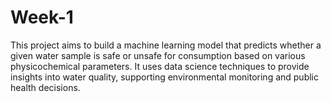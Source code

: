 # Week-1
This project aims to build a machine learning model that predicts whether a given water sample is safe or unsafe for consumption based on various physicochemical parameters. It uses data science techniques to provide insights into water quality, supporting environmental monitoring and public health decisions.
